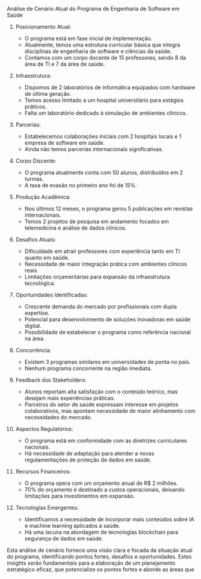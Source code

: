 Análise de Cenário Atual do Programa de Engenharia de Software em Saúde

1. Posicionamento Atual:
   - O programa está em fase inicial de implementação.
   - Atualmente, temos uma estrutura curricular básica que integra disciplinas de engenharia de software e ciências da saúde.
   - Contamos com um corpo docente de 15 professores, sendo 8 da área de TI e 7 da área de saúde.

2. Infraestrutura:
   - Dispomos de 2 laboratórios de informática equipados com hardware de última geração.
   - Temos acesso limitado a um hospital universitário para estágios práticos.
   - Falta um laboratório dedicado à simulação de ambientes clínicos.

3. Parcerias:
   - Estabelecemos colaborações iniciais com 2 hospitais locais e 1 empresa de software em saúde.
   - Ainda não temos parcerias internacionais significativas.

4. Corpo Discente:
   - O programa atualmente conta com 50 alunos, distribuídos em 2 turmas.
   - A taxa de evasão no primeiro ano foi de 15%.

5. Produção Acadêmica:
   - Nos últimos 12 meses, o programa gerou 5 publicações em revistas internacionais.
   - Temos 2 projetos de pesquisa em andamento focados em telemedicina e análise de dados clínicos.

6. Desafios Atuais:
   - Dificuldade em atrair professores com experiência tanto em TI quanto em saúde.
   - Necessidade de maior integração prática com ambientes clínicos reais.
   - Limitações orçamentárias para expansão da infraestrutura tecnológica.

7. Oportunidades Identificadas:
   - Crescente demanda do mercado por profissionais com dupla expertise.
   - Potencial para desenvolvimento de soluções inovadoras em saúde digital.
   - Possibilidade de estabelecer o programa como referência nacional na área.

8. Concorrência:
   - Existem 3 programas similares em universidades de ponta no país.
   - Nenhum programa concorrente na região imediata.

9. Feedback dos Stakeholders:
   - Alunos reportam alta satisfação com o conteúdo teórico, mas desejam mais experiências práticas.
   - Parceiros do setor de saúde expressam interesse em projetos colaborativos, mas apontam necessidade de maior alinhamento com necessidades do mercado.

10. Aspectos Regulatórios:
    - O programa está em conformidade com as diretrizes curriculares nacionais.
    - Há necessidade de adaptação para atender a novas regulamentações de proteção de dados em saúde.

11. Recursos Financeiros:
    - O programa opera com um orçamento anual de R$ 2 milhões.
    - 70% do orçamento é destinado a custos operacionais, deixando limitações para investimentos em expansão.

12. Tecnologias Emergentes:
    - Identificamos a necessidade de incorporar mais conteúdos sobre IA e machine learning aplicados à saúde.
    - Há uma lacuna na abordagem de tecnologias blockchain para segurança de dados em saúde.

Esta análise de cenário fornece uma visão clara e focada da situação atual do programa, identificando pontos fortes, desafios e oportunidades. Estes insights serão fundamentais para a elaboração de um planejamento estratégico eficaz, que potencialize os pontos fortes e aborde as áreas que

